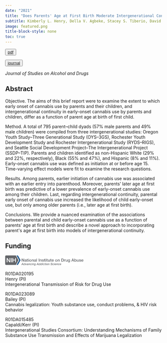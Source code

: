 ```yaml
---
date: "2021"
title: "Does Parents' Age at First Birth Moderate Intergenerational Continuity in Early-Onset Cannabis Use?"
subtitle: Kimberly L. Henry, Della V. Agbeke, Stacey S. Tiberio, David C. R. Kerr, Deborah M. Capaldi, Jennifer A. Bailey, Ph.D., & Marina Epstein
image: featured.png
title-block-style: none
toc: true
---
```


<button type="button" class="btn btn-outline-success"><a href="/publications/jsad2021/jsad2021.pdf">pdf</a></button>

<button type="button" class="btn btn-outline-success"><a href="https://www.jsad.com/doi/abs/10.15288/jsad.2021.82.470">journal</a></button>

*Journal of Studies on Alcohol and Drugs*

## Abstract 
Objective. The aims of this brief report were to examine the extent to which early onset of cannabis use by parents and their children, and intergenerational continuity in early-onset cannabis use by parents and children, differ as a function of parent age at birth of first child.

Method. A total of 795 parent–child dyads (57% male parents and 49% male children) were compiled from three intergenerational studies: Oregon Youth Study–Three Generational Study (OYS–3GS), Rochester Youth Development Study and Rochester Intergenerational Study (RYDS–RIGS), and Seattle Social Development Project–The Intergenerational Project (SSDP–TIP). Parents and children identified as non-Hispanic White (29% and 22%, respectively), Black (55% and 47%), and Hispanic (8% and 11%). Early-onset cannabis use was defined as initiation at or before age 15. Time-varying effect models were fit to examine the research questions.

Results. Among parents, earlier initiation of cannabis use was associated with an earlier entry into parenthood. Moreover, parents’ later age at first birth was predictive of a lower prevalence of early-onset cannabis use among their children. Last, regarding intergenerational continuity, parental early onset of cannabis use increased the likelihood of child early-onset use, but only among older parents (i.e., later age at first birth).

Conclusions. We provide a nuanced examination of the associations between parental and child early-onset cannabis use as a function of parents’ age at first birth and describe a novel approach to incorporating parent's age at first birth into models of intergenerational continuity.

## Funding

<img src="nida-logo.svg" alt="drawing" width="50%"/>

R01DA020195    
Henry (PI)  
Intergenerational Transmission of Risk for Drug Use  

R01DA023089  
Bailey (PI)  
Cannabis legalization: Youth substance use, conduct problems, & HIV risk behavior  

R01DA015485  
Capaldi/Kerr (PI)     
Intergenerational Studies Consortium: Understanding Mechanisms of Family Substance Use Transmission and Effects of Marijuana Legalization  


 
